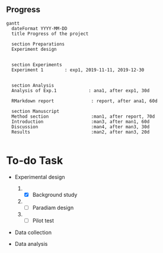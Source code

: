 ## Progress


```mermaid
gantt
  dateFormat YYYY-MM-DD
  title Progress of the project
  
  section Preparations
  Experiment design
  

  section Experiments
  Experiment 1        : exp1, 2019-11-11, 2019-12-30
  

  section Analysis
  Analysis of Exp.1            : ana1, after exp1, 30d
  
  RMarkdown report              : report, after ana1, 60d

  section Manuscript
  Method section                :man1, after report, 70d
  Introduction                  :man3, after man1, 60d
  Discussion                    :man4, after man3, 30d
  Results                       :man2, after man3, 20d
  
```

# To-do Task

* Experimental design

    1. * [x]   Background study

    2. * [ ]   Paradiam design
    
    3. * [ ]   Pilot test
    
* Data collection

* Data analysis



